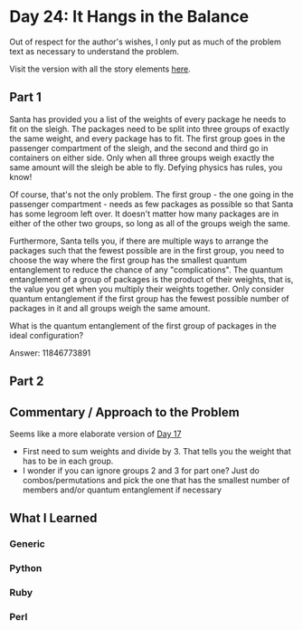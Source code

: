 # Day 24: It Hangs in the Balance

Out of respect for the author's wishes, I only put as much of the problem text as necessary to understand the problem.

Visit the version with all the story elements [here](https://adventofcode.com/2015/day/24).

## Part 1
Santa has provided you a list of the weights of every package he needs to fit on the sleigh. The packages need to be split into three groups of exactly the same weight, and every package has to fit. The first group goes in the passenger compartment of the sleigh, and the second and third go in containers on either side. Only when all three groups weigh exactly the same amount will the sleigh be able to fly. Defying physics has rules, you know!

Of course, that's not the only problem. The first group - the one going in the passenger compartment - needs as few packages as possible so that Santa has some legroom left over. It doesn't matter how many packages are in either of the other two groups, so long as all of the groups weigh the same.

Furthermore, Santa tells you, if there are multiple ways to arrange the packages such that the fewest possible are in the first group, you need to choose the way where the first group has the smallest quantum entanglement to reduce the chance of any "complications". The quantum entanglement of a group of packages is the product of their weights, that is, the value you get when you multiply their weights together. Only consider quantum entanglement if the first group has the fewest possible number of packages in it and all groups weigh the same amount.

What is the quantum entanglement of the first group of packages in the ideal configuration?

Answer: 11846773891

## Part 2

## Commentary / Approach to the Problem
Seems like a more elaborate version of [Day 17](https://adventofcode.com/2015/day/17) 
- First need to sum weights and divide by 3. That tells you the weight that has to be in each group.
- I wonder if you can ignore groups 2 and 3 for part one? Just do combos/permutations and pick the one that has the smallest number of members and/or quantum entanglement if necessary

## What I Learned

### Generic

### Python

### Ruby

### Perl

